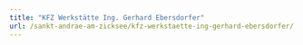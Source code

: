 ```yaml
---
title: "KFZ Werkstätte Ing. Gerhard Ebersdorfer"
url: /sankt-andrae-am-zicksee/kfz-werkstaette-ing-gerhard-ebersdorfer/
---
```

